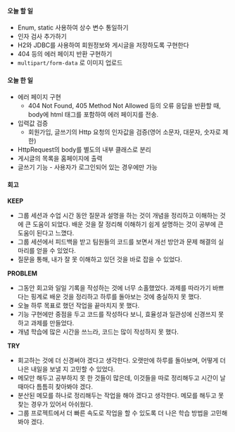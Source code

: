 #### 오늘 할 일

- Enum, static 사용하여 상수 변수 통일하기
- 인자 검사 추가하기
- H2와 JDBC를 사용하여 회원정보와 게시글을 저장하도록 구현한다
- 404 등의 에러 페이지 반환 구현하기
- `multipart/form-data` 로 이미지 업로드

#### 오늘 한 일

- 에러 페이지 구현
	- 404 Not Found, 405 Method Not Allowed 등의 오류 응답을 반환할 때, body에 html 태그를 포함하여 에러 페이지를 전송.
- 입력값 검증
	- 회원가입, 글쓰기의 Http 요청의 인자값을 검증(영어 소문자, 대문자, 숫자로 제한)
- HttpRequest의 body를 별도의 내부 클래스로 분리
- 게시글의 목록을 홈페이지에 출력
- 글쓰기 기능 - 사용자가 로그인되어 있는 경우에만 가능

#### 회고

**KEEP**

- 그룹 세션과 수업 시간 동안 질문과 설명을 하는 것이 개념을 정리하고 이해하는 것에 큰 도움이 되었다. 배운 것을 잘 정리해 이해하기 쉽게 설명하는 것이 공부에 큰 도움이 된다고 느꼈다.
- 그룹 세션에서 피드백을 받고 팀원들의 코드를 보면서 개선 방안과 문제 해결의 실마리를 얻을 수 있었다.
- 질문을 통해, 내가 잘 못 이해하고 있던 것을 바로 잡을 수 있었다.

**PROBLEM**

- 그동안 회고와 일일 기록을 작성하는 것에 너무 소홀했었다. 과제를 따라가기 바쁘다는 핑계로 배운 것을 정리하고 하루를 돌아보는 것에 충실하지 못 했다.
- 오늘 하루 목표로 했던 작업을 끝마치지 못 했다.
- 기능 구현에만 중점을 두고 코드를 작성하다 보니, 효율성과 일관성에 신경쓰지 못 하고 과제를 만들었다.
- 개념 학습에 많은 시간을 쓰느라, 코드는 많이 작성하지 못 했다.

**TRY**

- 회고하는 것에 더 신경써야 겠다고 생각한다. 오랫만에 하루를 돌아보며, 어떻게 더 나은 내일을 보낼 지 고민할 수 있었다.
- 메모만 해두고 공부하지 못 한 것들이 많은데, 이것들을 따로 정리해두고 시간이 날 때마다 틈틈히 찾아봐야 겠다.
- 분산된 메모를 하나로 정리해두는 작업을 해야 겠다고 생각한다. 메모를 해두고 못 찾는 경우가 있어서 아쉬웠다.
- 그룹 프로젝트에서 더 빠른 속도로 작업을 할 수 있도록 더 나은 학습 방법을 고민해 봐야 겠다.
